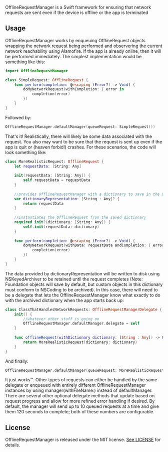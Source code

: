 OfflineRequestManager is a Swift framework for ensuring that network requests are sent even if the device is offline or the app is terminated

## Usage

OfflineRequestManager works by enqueuing OfflineRequest objects wrapping the network request being performed and observering the current network reachability using Alamofire. If the app is already online, then it will be performed immediately. The simplest implementation would be something like this:

```swift
import OfflineRequestManager

class SimpleRequest: OfflineRequest {
    func perform(completion: @escaping (Error?) -> Void) {
        doMyNetworkRequest(withCompletion: { error in
            completion(error)
        })
    }
}
```
Followed by:
```swift
OfflineRequestManager.defaultManager(queueRequest: SimpleRequest())
```

That's it! Realistically, there will likely be some data associated with the request. You also may want to be sure that the request is sent up even if the app is quit or (heaven forbid!) crashes. For these scenarios, the code will look something like:

```swift
class MoreRealisticRequest: OfflineRequest {
    let requestData: [String: Any]
    
    init(requestData: [String: Any]) {
        self.requestData = requestData
    }
    
    //provides OfflineRequestManager with a dictionary to save in the Documents directory
    var dictionaryRepresentation: [String : Any]? {
        return requestData
    }
    
    //instantiates the OfflineRequest from the saved dictionary
    required init?(dictionary: [String: Any]) {
        self.init(requestData: dictionary)
    }
    
    func perform(completion: @escaping (Error?) -> Void) {
        doMyNetworkRequest(withData: requestData andCompletion: { error in
            completion(error)
        })
    }
}
```
The data provided by dictionaryRepresentation will be written to disk using NSKeyedArchiver to be retained until the request completes (Note: Foundation objects will save by default, but custom objects in this dictionary must conform to NSCoding to be archived). In this case, there will need to be a delegate that lets the OfflineRequestManager know what exactly to do with the archived dictionary when the app starts back up:
```swift
class ClassThatHandlesNetworkRequests: OfflineRequestManagerDelegate {
    init() {
        //whatever other stuff is going on
        OfflineRequestManager.defaultManager.delegate = self
    }
    
    func offlineRequest(withDictionary dictionary: [String : Any]) -> OfflineRequest? {
        return MoreRealisticRequest(dictionary: dictionary)
    }
}
```
And finally:
```swift
OfflineRequestManager.defaultManager(queueRequest: MoreRealisticRequest(requestData: relevantData))
```

It just works&trade;. Other types of requests can either be handled by the same delegate or enqueued with entirely different OfflineRequestManager instances by using manager(withFileName:) instead of defaultManager. There are several other optional delegate methods that update based on request progress and allow for more refined error handling if desired. By default, the manager will send up to 10 queued requests at a time and give them 120 seconds to complete; both of these numbers are configurable.

## License

OfflineRequestManager is released under the MIT license. [See LICENSE](https://github.com/makingspace/OfflineRequestManager/blob/master/LICENSE) for details.